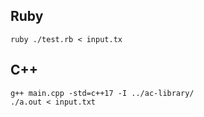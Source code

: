 ## Ruby

```
ruby ./test.rb < input.tx
```

## C++

```
g++ main.cpp -std=c++17 -I ../ac-library/
./a.out < input.txt 
```
